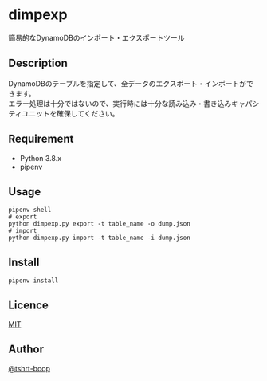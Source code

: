 dimpexp
====

簡易的なDynamoDBのインポート・エクスポートツール

## Description

DynamoDBのテーブルを指定して、全データのエクスポート・インポートができます。  
エラー処理は十分ではないので、実行時には十分な読み込み・書き込みキャパシティユニットを確保してください。

## Requirement

- Python 3.8.x
- pipenv

## Usage

```
pipenv shell
# export
python dimpexp.py export -t table_name -o dump.json
# import
python dimpexp.py import -t table_name -i dump.json
```

## Install

```
pipenv install
```

## Licence

[MIT](https://ja.osdn.net/projects/opensource/wiki/licenses%2FMIT_license)

## Author

[@tshrt-boop](https://github.com/tshrt-boop)

